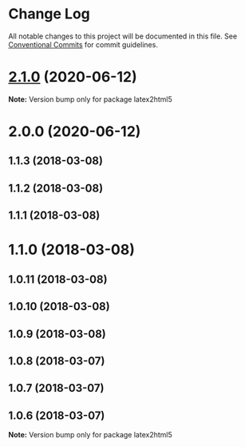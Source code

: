 # Change Log

All notable changes to this project will be documented in this file.
See [Conventional Commits](https://conventionalcommits.org) for commit guidelines.

# [2.1.0](https://github.com/pyramation/latex2js/compare/latex2html5@2.0.0...latex2html5@2.1.0) (2020-06-12)

**Note:** Version bump only for package latex2html5





# 2.0.0 (2020-06-12)



## 1.1.3 (2018-03-08)



## 1.1.2 (2018-03-08)



## 1.1.1 (2018-03-08)



# 1.1.0 (2018-03-08)



## 1.0.11 (2018-03-08)



## 1.0.10 (2018-03-08)



## 1.0.9 (2018-03-08)



## 1.0.8 (2018-03-07)



## 1.0.7 (2018-03-07)



## 1.0.6 (2018-03-07)

**Note:** Version bump only for package latex2html5
